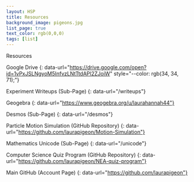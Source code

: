 ```yaml
---
layout: HSP
title: Resources
background_image: pigeons.jpg
list_page: true
text_color: rgb(0,0,0)
tags: [list]
---
```


Resources

Google Drive
{: data-url="https://drive.google.com/open?id=1vPxJSLNgyoM5InfvzLNtTtdAPl2ZJoiW" style="--color: rgb(34, 34, 71);"}

Experiment Writeups (Sub-Page)
{: data-url="/writeups"}

Geogebra
{: data-url="https://www.geogebra.org/u/laurahannah44"}

Desmos (Sub-Page)
{: data-url="/desmos"}

Particle Motion Simulation (GitHub Repository)
{: data-url="https://github.com/laurapigeon/Motion-Simulation"}

Mathematics Unicode (Sub-Page)
{: data-url="/unicode"}

Computer Science Quiz Program (GitHub Repository)
{: data-url="https://github.com/laurapigeon/NEA-quiz-program"}

Main GitHub (Account Page)
{: data-url="https://github.com/laurapigeon"}